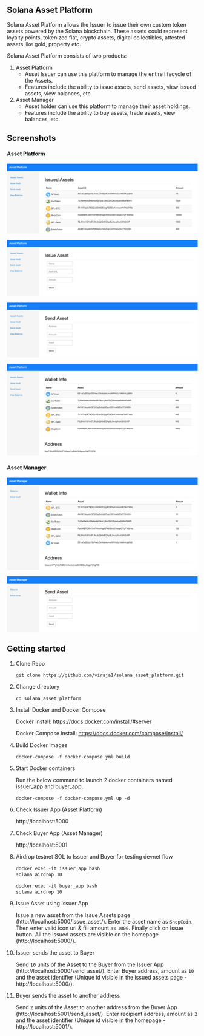 ## Solana Asset Platform
Solana Asset Platform allows the Issuer to issue their own custom token assets powered by the Solana blockchain. These assets could represent loyalty points, tokenized fiat, crypto assets, digital collectibles, attested assets like gold, property etc.

Solana Asset Platform consists of two products:-

1. Asset Platform
    * Asset Issuer can use this platform to manage the entire lifecycle of the Assets.
    * Features include the ability to issue assets, send assets, view issued assets, view balances, etc.
2. Asset Manager
    * Asset holder can use this platform to manage their asset holdings.
    * Features include the ability to buy assets, trade assets, view balances, etc.


## Screenshots

#### Asset Platform
![](screenshots/issuer_issued_assets.png)

![](screenshots/issuer_issue_asset.png)

![](screenshots/issuer_send_asset.png)

![](screenshots/issuer_balance.png)

#### Asset Manager
![](screenshots/buyer_balance.png)

![](screenshots/buyer_send_asset.png)


## Getting started

1) Clone Repo
   ```
   git clone https://github.com/viraja1/solana_asset_platform.git 
   ```
   
2) Change directory
   ```
   cd solana_asset_platform
   ```
   
3) Install Docker and Docker Compose

   Docker install: https://docs.docker.com/install/#server
   
   Docker Compose install: https://docs.docker.com/compose/install/
   
4) Build Docker Images    
   ```
   docker-compose -f docker-compose.yml build     
   ```
   
5) Start Docker containers

   Run the below command to launch 2 docker containers named issuer_app and buyer_app. 
   
   ```
   docker-compose -f docker-compose.yml up -d     
   ```
   
6) Check Issuer App (Asset Platform)

   http://localhost:5000
   
7) Check Buyer App (Asset Manager)

   http://localhost:5001
   
8) Airdrop testnet SOL to Issuer and Buyer for testing devnet flow

   ```
   docker exec -it issuer_app bash
   solana airdrop 10
   ```
   
   ```
   docker exec -it buyer_app bash
   solana airdrop 10
   ```
   
9) Issue Asset using Issuer App

   Issue a new asset from the Issue Assets page (http://localhost:5000/issue_asset/). 
   Enter the asset name as `ShopCoin`. Then enter valid icon url & fill amount as `1000`. 
   Finally click on Issue button. All the issued assets are visible on the 
   homepage (http://localhost:5000/).
   
10) Issuer sends the asset to Buyer

    Send `10` units of the Asset to the Buyer from the Issuer App 
    (http://localhost:5000/send_asset/). Enter Buyer address, amount as `10`
    and the asset identifier (Unique id visible in the issued assets page - http://localhost:5000/).
    
11) Buyer sends the asset to another address

    Send `2` units of the Asset to another address from the Buyer App 
    (http://localhost:5001/send_asset/). Enter recipient address, amount as `2`
    and the asset identifier (Unique id visible in the homepage - http://localhost:5001/).